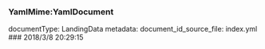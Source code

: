 ### YamlMime:YamlDocument
documentType: LandingData
metadata:
    document_id_source_file: index.yml
    ### 2018/3/8 20:29:15

